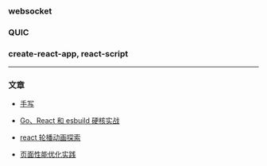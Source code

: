 ### websocket

### QUIC

### create-react-app, react-script

---

### 文章

- [手写](https://mp.weixin.qq.com/s/DS-YI8hY27TLgKNgaQ7Nmw)

- [Go、React 和 esbuild 硬核实战](https://mp.weixin.qq.com/s/9J82HdQZ_pxy5bv9ii-4qg)

- [react 轮播动画探索](https://mp.weixin.qq.com/s/7maQP3LbIj_XZoHogfUIpA)

- [页面性能优化实践](http://jartto.wang/2017/08/28/how-to-optimize-marker-of-AMap/)

